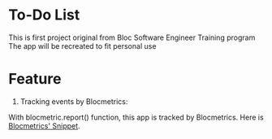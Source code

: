 # To-Do List
This is first project original from Bloc Software Engineer Training program
The app will be recreated to fit personal use

# Feature
1. Tracking events by Blocmetrics: 

 With blocmetric.report() function, this app is tracked by Blocmetrics.
 Here is [Blocmetrics' Snippet](https://gist.github.com/tpham045/a486eab39c22df590c44bb6d7bbb7b5a).
